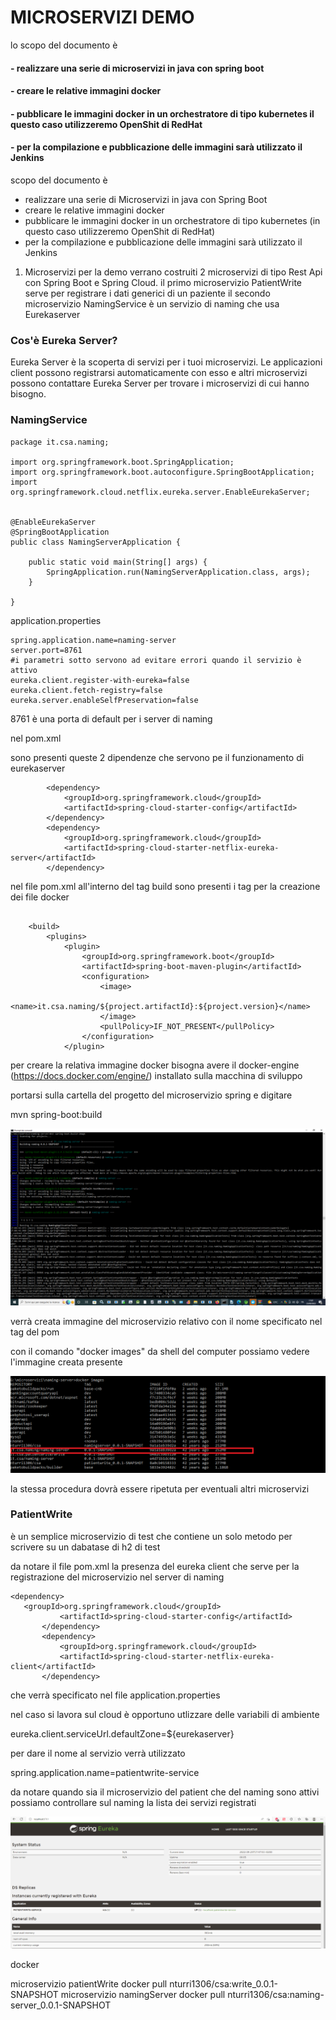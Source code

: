# MICROSERVIZI DEMO

lo scopo del documento è

#### - realizzare una serie di microservizi in java con spring boot 

#### - creare le relative immagini docker

#### - pubblicare le immagini docker in un orchestratore di tipo kubernetes il questo caso utilizzeremo OpenShit di RedHat

#### - per la compilazione e pubblicazione delle immagini sarà utilizzato il Jenkins


 scopo del documento è
- realizzare una serie di Microservizi in java con Spring Boot
- creare le relative immagini docker
- pubblicare le immagini docker in un orchestratore di tipo kubernetes (in questo caso utilizzeremo OpenShit di RedHat)
- per la compilazione e pubblicazione delle immagini sarà utilizzato il Jenkins


1. Microservizi
per la demo verrano costruiti 2 microservizi di tipo Rest Api con  Spring Boot e Spring Cloud. 
il primo microservizio PatientWrite serve per registrare i dati generici di un paziente
il secondo microservizio NamingService è un servizio di naming che usa Eurekaserver

### Cos'è Eureka Server?
Eureka Server è la scoperta di servizi per i tuoi microservizi. 
Le applicazioni client possono registrarsi automaticamente con esso e altri microservizi possono contattare Eureka Server per trovare i microservizi di cui hanno bisogno.


### NamingService

```
package it.csa.naming;

import org.springframework.boot.SpringApplication;
import org.springframework.boot.autoconfigure.SpringBootApplication;
import org.springframework.cloud.netflix.eureka.server.EnableEurekaServer;


@EnableEurekaServer
@SpringBootApplication
public class NamingServerApplication {

	public static void main(String[] args) {
		SpringApplication.run(NamingServerApplication.class, args);
	}

}

```
application.properties


```
spring.application.name=naming-server
server.port=8761
#i parametri sotto servono ad evitare errori quando il servizio è attivo
eureka.client.register-with-eureka=false
eureka.client.fetch-registry=false
eureka.server.enableSelfPreservation=false
```

8761 è una porta di default per i server di naming

nel pom.xml

sono presenti queste 2 dipendenze che servono pe il funzionamento di eurekaserver
```
		<dependency>
			<groupId>org.springframework.cloud</groupId>
			<artifactId>spring-cloud-starter-config</artifactId>
		</dependency>
		<dependency>
			<groupId>org.springframework.cloud</groupId>
			<artifactId>spring-cloud-starter-netflix-eureka-server</artifactId>
		</dependency>
```

nel file pom.xml all'interno del tag build sono presenti i tag per la creazione dei file docker

```

	<build>
		<plugins>
			<plugin>
				<groupId>org.springframework.boot</groupId>
				<artifactId>spring-boot-maven-plugin</artifactId>
				<configuration>
					<image>
						<name>it.csa.naming/${project.artifactId}:${project.version}</name>
					</image>
					<pullPolicy>IF_NOT_PRESENT</pullPolicy>
				</configuration>
			</plugin>
```

per creare la relativa immagine docker bisogna avere il docker-engine (https://docs.docker.com/engine/) installato sulla macchina di sviluppo

portarsi sulla cartella del progetto del microservizio spring e digitare

mvn spring-boot:build

![This is an image](https://github.com/nturri1306/microservizi/blob/main/cli1.png)

verrà creata immagine del microservizio relativo con il nome specificato nel tag del pom

con il comando "docker images" da shell del computer possiamo vedere l'immagine creata presente

![This is an image](https://github.com/nturri1306/microservizi/blob/main/cli2.png)

la stessa procedura dovrà essere ripetuta per eventuali altri microservizi 

### PatientWrite

è un semplice microservizio di test che contiene un solo metodo per scrivere su un dabatase di h2 di test

da notare il file pom.xml la presenza del eureka client che serve per la registrazione del microservizio nel server di naming
 
 ```
 <dependency>
	<groupId>org.springframework.cloud</groupId>
			<artifactId>spring-cloud-starter-config</artifactId>
		</dependency>
		<dependency>
			<groupId>org.springframework.cloud</groupId>
			<artifactId>spring-cloud-starter-netflix-eureka-client</artifactId>
		</dependency>
```

che verrà specificato nel file application.properties


nel caso si lavora sul cloud è opportuno utlizzare delle variabili di ambiente

eureka.client.serviceUrl.defaultZone=${eurekaserver}

per dare il nome al servizio verrà utilizzato

spring.application.name=patientwrite-service


da notare quando sia il microservizio del patient che del naming sono attivi possiamo controllare sul naming la lista dei servizi registrati



![This is an image](https://github.com/nturri1306/microservizi/blob/main/cli3.png)	       
		
		


docker

microservizio patientWrite
docker pull nturri1306/csa:write_0.0.1-SNAPSHOT
microservizio namingServer
docker pull nturri1306/csa:naming-server_0.0.1-SNAPSHOT





